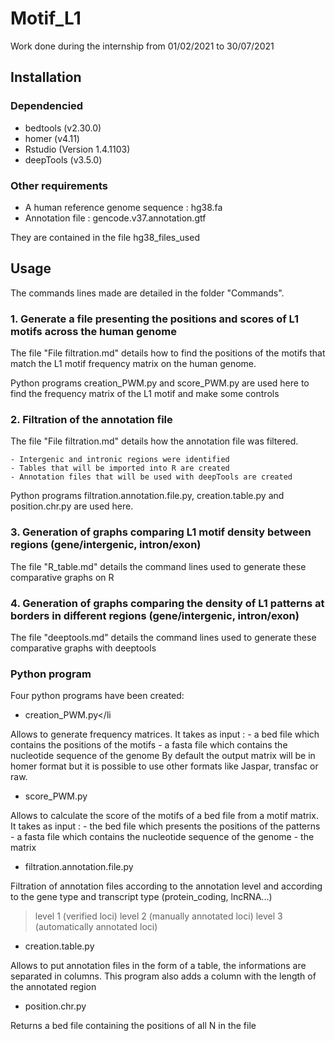 # Motif_L1
Work done during the internship from  01/02/2021 to 30/07/2021

## Installation

### Dependencied 

- bedtools (v2.30.0)
- homer (v4.11)
- Rstudio (Version 1.4.1103)
- deepTools (v3.5.0)

### Other requirements

- A human reference genome sequence : hg38.fa
- Annotation file : gencode.v37.annotation.gtf

They are contained in the file hg38_files_used

## Usage 

The commands lines made are detailed in the folder "Commands". 

### 1. Generate a file presenting the positions and scores of L1 motifs across the human genome 

The file "File filtration.md" details how to find the positions of the motifs that match the L1 motif frequency matrix on the human genome. 

Python programs creation_PWM.py and score_PWM.py are used here to find the frequency matrix of the L1 motif and make some controls

### 2. Filtration of the annotation file

The file "File filtration.md" details how the annotation file was filtered.

	- Intergenic and intronic regions were identified
	- Tables that will be imported into R are created 
	- Annotation files that will be used with deepTools are created 

Python programs filtration.annotation.file.py, creation.table.py and position.chr.py are used here.

### 3. Generation of graphs comparing L1 motif density between regions (gene/intergenic, intron/exon)

The file "R_table.md" details the command lines used to generate these comparative graphs on R

### 4. Generation of graphs comparing the density of L1 patterns at borders in different regions (gene/intergenic, intron/exon)

The file "deeptools.md" details the command lines used to generate these comparative graphs with deeptools

### Python program 

Four python programs have been created:

- creation_PWM.py</li

Allows to generate frequency matrices. It takes as input :
	- a bed file which contains the positions of the motifs 
	- a fasta file which contains the nucleotide sequence of the genome
By default the output matrix will be in homer format but it is possible to use other formats like Jaspar, transfac or raw.

- score_PWM.py

Allows to calculate the score of the motifs of a bed file from a motif matrix. It takes as input :
	- the bed file which presents the positions of the patterns 
	- a fasta file which contains the nucleotide sequence of the genome
	- the matrix 

- filtration.annotation.file.py 

Filtration of annotation files according to the annotation level and according to the gene type and transcript type (protein_coding, lncRNA...)

>level 1 (verified loci)
>level 2 (manually annotated loci)
>level 3 (automatically annotated loci)

- creation.table.py 

Allows to put annotation files in the form of a table, the informations are separated in columns. This program also adds a column with the length of the annotated region

- position.chr.py

Returns a bed file containing the positions of all N in the file
